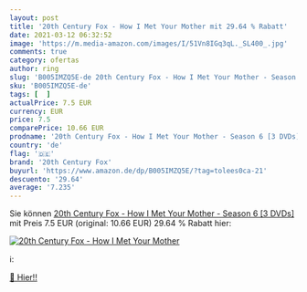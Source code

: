 ```yaml
---
layout: post
title: '20th Century Fox - How I Met Your Mother mit 29.64 % Rabatt'
date: 2021-03-12 06:32:52
image: 'https://m.media-amazon.com/images/I/51Vn8IGq3qL._SL400_.jpg'
comments: true
category: ofertas
author: ring
slug: 'B005IMZQ5E-de 20th Century Fox - How I Met Your Mother - Season 6 [3 DVDs]'
sku: 'B005IMZQ5E-de'
tags: [  ]
actualPrice: 7.5 EUR
currency: EUR
price: 7.5
comparePrice: 10.66 EUR
prodname: '20th Century Fox - How I Met Your Mother - Season 6 [3 DVDs]'
country: 'de'
flag: '🇩🇪'
brand: '20th Century Fox'
buyurl: 'https://www.amazon.de/dp/B005IMZQ5E/?tag=tolees0ca-21'
descuento: '29.64'
average: '7.235'
---
```


Sie können [20th Century Fox - How I Met Your Mother - Season 6 [3 DVDs]](https://www.amazon.de/dp/B005IMZQ5E/?tag=tolees0ca-21) mit Preis 7.5 EUR (original: 10.66 EUR) 29.64 % Rabatt hier:

[![20th Century Fox - How I Met Your Mother](https://m.media-amazon.com/images/I/51Vn8IGq3qL._SL400_.jpg)](https://www.amazon.de/dp/B005IMZQ5E/?tag=tolees0ca-21)

ℹ️:


[🛒 Hier!!](https://www.amazon.de/dp/B005IMZQ5E/?tag=tolees0ca-21)
